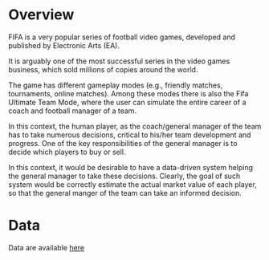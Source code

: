 # Overview
FIFA is a very popular series of football video games, developed and published by
Electronic Arts (EA). 

It is arguably one of the most successful series in the video games business, which sold 
millions of copies around the world.

The game has different gameplay modes (e.g., friendly matches, tournaments, online matches). 
Among these modes there is also the Fifa Ultimate Team Mode, where the user can simulate the entire career
of a coach and football manager of a team.

In this context, the human player, as the coach/general manager of the team has to take numerous decisions, 
critical to his/her team development and progress. 
One of the key responsibilities of the general manager is to decide which players to buy or sell. 

In this context, it would be desirable to have a data-driven system helping the general manager
to take these decisions. Clearly, the goal of such system would be correctly estimate the actual market
value of each player, so that the general manger of the team can take an informed decision.

# Data
Data are available [here](https://www.kaggle.com/stefanoleone992/fifa-20-complete-player-dataset "here")

